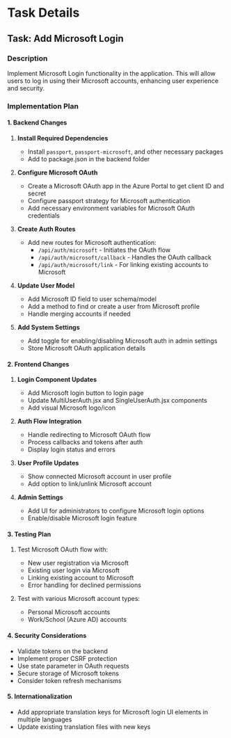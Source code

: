 # Task Details

## Task: Add Microsoft Login

### Description

Implement Microsoft Login functionality in the application. This will allow users to log in using their Microsoft accounts, enhancing user experience and security.

### Implementation Plan

#### 1. Backend Changes

1. **Install Required Dependencies**
   - Install `passport`, `passport-microsoft`, and other necessary packages
   - Add to package.json in the backend folder

2. **Configure Microsoft OAuth**
   - Create a Microsoft OAuth app in the Azure Portal to get client ID and secret
   - Configure passport strategy for Microsoft authentication
   - Add necessary environment variables for Microsoft OAuth credentials

3. **Create Auth Routes**
   - Add new routes for Microsoft authentication:
     - `/api/auth/microsoft` - Initiates the OAuth flow
     - `/api/auth/microsoft/callback` - Handles the OAuth callback
     - `/api/auth/microsoft/link` - For linking existing accounts to Microsoft

4. **Update User Model**
   - Add Microsoft ID field to user schema/model
   - Add a method to find or create a user from Microsoft profile
   - Handle merging accounts if needed

5. **Add System Settings**
   - Add toggle for enabling/disabling Microsoft auth in admin settings
   - Store Microsoft OAuth application details

#### 2. Frontend Changes

1. **Login Component Updates**
   - Add Microsoft login button to login page
   - Update MultiUserAuth.jsx and SingleUserAuth.jsx components
   - Add visual Microsoft logo/icon

2. **Auth Flow Integration**
   - Handle redirecting to Microsoft OAuth flow
   - Process callbacks and tokens after auth
   - Display login status and errors

3. **User Profile Updates**
   - Show connected Microsoft account in user profile
   - Add option to link/unlink Microsoft account

4. **Admin Settings**
   - Add UI for administrators to configure Microsoft login options
   - Enable/disable Microsoft login feature

#### 3. Testing Plan

1. Test Microsoft OAuth flow with:
   - New user registration via Microsoft
   - Existing user login via Microsoft
   - Linking existing account to Microsoft
   - Error handling for declined permissions

2. Test with various Microsoft account types:
   - Personal Microsoft accounts
   - Work/School (Azure AD) accounts

#### 4. Security Considerations

- Validate tokens on the backend
- Implement proper CSRF protection
- Use state parameter in OAuth requests
- Secure storage of Microsoft tokens
- Consider token refresh mechanisms

#### 5. Internationalization

- Add appropriate translation keys for Microsoft login UI elements in multiple languages
- Update existing translation files with new keys